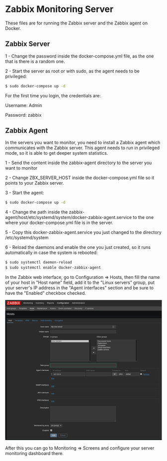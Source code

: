 # Zabbix Monitoring Server

These files are for running the Zabbix server and the Zabbix agent on Docker.

## Zabbix Server

1 - Change the password inside the docker-compose.yml file, as the one that is there is a random one.

2 - Start the server as root or with sudo, as the agent needs to be privileged:

```bash
$ sudo docker-compose up -d
```

For the first time you login, the credentials are:

Username: Admin

Password: zabbix

## Zabbix Agent

In the servers you want to monitor, you need to install a Zabbix agent which communicates with the Zabbix server. This agent needs to run in privileged mode, so it is able to get deeper system statistics.

1 - Send the content inside the zabbix-agent directory to the server you want to monitor

2 - Change ZBX_SERVER_HOST inside the docker-compose.yml file so it points to your Zabbix server.

3 - Start the agent:

```bash
$ sudo docker-compose up -d
```

4 - Change the path inside the zabbix-agent/host/etc/systemd/system/docker-zabbix-agent.service to the one where your docker-compose.yml file is in the server.

5 - Copy this docker-zabbix-agent.service you just changed to the directory /etc/systemd/system

6 - Reload the daemons and enable the one you just created, so it runs automatically in case the system is rebooted:

```bash
$ sudo systemctl daemon-reload
$ sudo systemctl enable docker-zabbix-agent
```

In the Zabbix web interface, go to Configuration => Hosts, then fill the name of your host in "Host name" field, add it to the "Linux servers" group, put your server's IP address in the "Agent interfaces" section and be sure to have the "Enabled" checkbox checked.

![Zabbix add host](/zabbix_add_host.png "Zabbix add host")

After this you can go to Monitoring => Screens and configure your server monitoring dashboard there.
